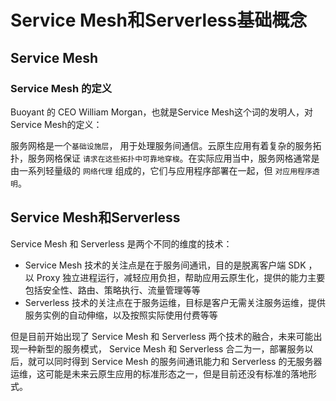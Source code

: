 # Service Mesh和Serverless基础概念

## Service Mesh



### Service Mesh 的定义

Buoyant 的 CEO William Morgan，也就是Service Mesh这个词的发明人，对Service Mesh的定义：

服务网格是一个`基础设施层`， 用于处理服务间通信。云原生应用有着复杂的服务拓扑，服务网格保证 `请求在这些拓扑中可靠地穿梭`。在实际应用当中，服务网格通常是由一系列轻量级的 `网络代理` 组成的，它们与应用程序部署在一起，但 `对应用程序透明`。

## Service Mesh和Serverless

 Service Mesh 和 Serverless 是两个不同的维度的技术：

- Service Mesh 技术的关注点是在于服务间通讯，目的是脱离客户端 SDK ，以 Proxy 独立进程运行，减轻应用负担，帮助应用云原生化，提供的能力主要包括安全性、路由、策略执行、流量管理等等
- Serverless 技术的关注点在于服务运维，目标是客户无需关注服务运维，提供服务实例的自动伸缩，以及按照实际使用付费等等

但是目前开始出现了 Service Mesh 和 Serverless 两个技术的融合，未来可能出现一种新型的服务模式， Service Mesh 和 Serverless 合二为一，部署服务以后，就可以同时得到 Service Mesh 的服务间通讯能力和 Serverless 的无服务器运维，这可能是未来云原生应用的标准形态之一，但是目前还没有标准的落地形式。

## 











